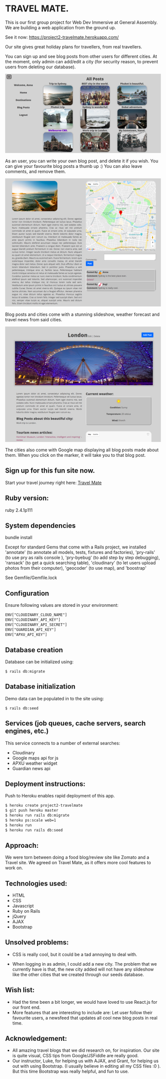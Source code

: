 # TRAVEL MATE.

This is our first group project for Web Dev Immersive at General Assembly. We are building a web application from the ground up.

See it now: https://project2-travelmate.herokuapp.com/

Our site gives great holiday plans for travellers, from real travellers.

You can sign up and see blog posts from other users for different cities. At the moment, only admin can add/edit a city (for security reason, to prevent users from deleting our database).

![City image](https://github.com/BhagavathiChirra/travelMate/blob/master/app/assets/images/Blog-posts.png)

As an user, you can write your own blog post, and delete it if you wish. You can give your favourite blog posts a thumb up :) You can also leave comments, and remove them.

![City image](https://github.com/BhagavathiChirra/travelMate/blob/master/app/assets/images/Blog-post-show.png)

Blog posts and cities come with a stunning slideshow, weather forecast and travel news from said cities.

![City image](https://github.com/BhagavathiChirra/travelMate/blob/master/app/assets/images/City-show.png)

The cities also come with Google map displaying all blog posts made about them. When you click on the marker, it will take you to that blog post.

## Sign up for this fun site now.

Start your travel journey right here: [Travel Mate ](https://project2-travelmate.herokuapp.com/)

## Ruby version:

ruby 2.4.1p111

## System dependencies

bundle install

Except for standard Gems that come with a Rails project, we installed 'annotate' (to annotate all models, tests, fixtures and factories), 'pry-rails' (to use pry as rails console ), 'pry-byebug' (to add step by step debugging), 'ransack' (to get a quick searching table), 'cloudinary' (to let users upload photos from their computer), 'geocoder' (to use map), and  'boostrap'

See Gemfile/Gemfile.lock

## Configuration

Ensure following values are stored in your environment:

```
ENV["CLOUDINARY_CLOUD_NAME"]
ENV["CLOUDINARY_API_KEY"]
ENV["CLOUDINARY_API_SECRET"]
ENV["GUARDIAN_API_KEY"]
ENV["APXU_API_KEY"]
```

## Database creation

Database can be initialized using:

```
$ rails db:migrate
```

## Database initialization

Demo data can be populated in to the site using:

```
$ rails db:seed
```

## Services (job queues, cache servers, search engines, etc.)

This service connects to a number of external searches:

  - Cloudinary
  - Google maps api for js
  - APXU weather widget
  - Guardian news api

## Deployment instructions:

Push to Heroku enables rapid deployment of this app.

```
$ heroku create project2-travelmate
$ git push heroku master
$ heroku run rails db:migrate
$ heroku ps:scale web=1
$ heroku run
$ heroku run rails db:seed
```

## Approach:

We were torn between doing a food blog/review site like Zomato and a Travel site. We agreed on Travel Mate, as it offers more cool features to work on.

## Technologies used:

- HTML
- CSS
- Javascript
- Ruby on Rails
- jQuery
- AJAX
- Bootstrap

## Unsolved problems:

- CSS is really cool, but it could be a tad annoying to deal with.

- When logging in as admin, I could add a new city. The problem that we currently have is that, the new city added will not have any slideshow like the other cities that we created through our seeds database.

## Wish list:

- Had the time been a bit longer, we would have loved to use React.js for our front end.
- More features that are interesting to include are: Let user follow their favourite users, a newsfeed that updates all cool new blog posts in real time.


## Acknowledgement:

- All amazing travel blogs that we did research on, for inspiration. Our site is quite visual, CSS tips from Google/JSFiddle are really good.
- Our instructor, Luke, for helping us with AJAX, and Grant, for helping us out with using Bootstrap. (I usually believe in editing all my CSS files :0 ). But this time Bootstrap was really helpful, and fun to use.
